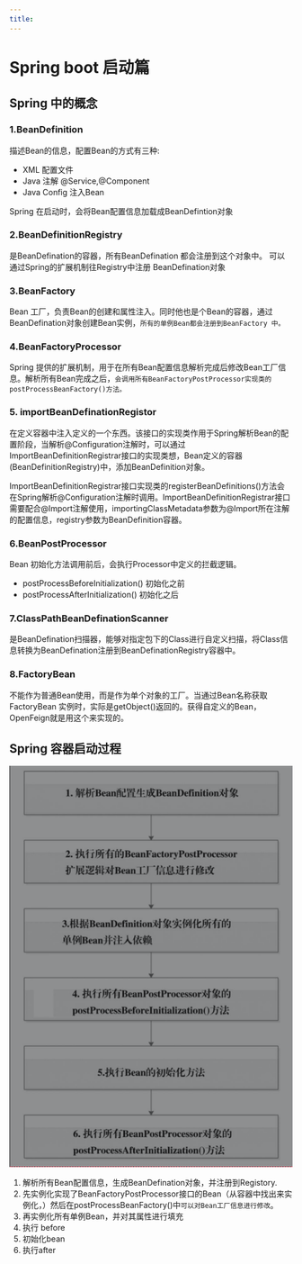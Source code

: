 ```yaml
---
title:
---
```

# Spring boot 启动篇
## Spring 中的概念
### 1.BeanDefinition 
描述Bean的信息，配置Bean的方式有三种:
- XML 配置文件
- Java 注解 @Service,@Component
- Java Config  注入Bean

Spring 在启动时，会将Bean配置信息加载成BeanDefintion对象
### 2.BeanDefinitionRegistry
是BeanDefination的容器，所有BeanDefination 都会注册到这个对象中。
可以通过Spring的扩展机制往Registry中注册 BeanDefination对象

### 3.BeanFactory
Bean 工厂，负责Bean的创建和属性注入。同时他也是个Bean的容器，通过BeanDefination对象创建Bean实例，`所有的单例Bean都会注册到BeanFactory 中。`
### 4.BeanFactoryProcessor
Spring 提供的扩展机制，用于在所有Bean配置信息解析完成后修改Bean工厂信息。解析所有Bean完成之后，`会调用所有BeanFactoryPostProcessor实现类的postProcessBeanFactory()方法。`
### 5. importBeanDefinationRegistor
在定义容器中注入定义的一个东西。该接口的实现类作用于Spring解析Bean的配置阶段，当解析@Configuration注解时，可以通过ImportBeanDefinitionRegistrar接口的实现类想，Bean定义的容器(BeanDefinitionRegistry)中，添加BeanDefinition对象。

ImportBeanDefinitionRegistrar接口实现类的registerBeanDefinitions()方法会在Spring解析@Configuration注解时调用。ImportBeanDefinitionRegistrar接口需要配合@Import注解使用，importingClassMetadata参数为@Import所在注解的配置信息，registry参数为BeanDefinition容器。
### 6.BeanPostProcessor
Bean 初始化方法调用前后，会执行Processor中定义的拦截逻辑。
- postProcessBeforeInitialization() 初始化之前
- postProcessAfterInitialization() 初始化之后

### 7.ClassPathBeanDefinationScanner
是BeanDefination扫描器，能够对指定包下的Class进行自定义扫描，将Class信息转换为BeanDefination注册到BeanDefinationRegistry容器中。

### 8.FactoryBean 
不能作为普通Bean使用，而是作为单个对象的工厂。当通过Bean名称获取FactoryBean 实例时，实际是getObject()返回的。获得自定义的Bean，OpenFeign就是用这个来实现的。   



## Spring 容器启动过程
![avatar](../../ImgSource/WX20200430-175633.png)

1. 解析所有Bean配置信息，生成BeanDefination对象，并注册到Registory.
2. 先实例化实现了BeanFactoryPostProcessor接口的Bean（从容器中找出来实例化，）然后在postProcessBeanFactory()中`可以对Bean工厂信息进行修改`。
3. 再实例化所有单例Bean，并对其属性进行填充
4. 执行 before 
5. 初始化bean
6. 执行after

